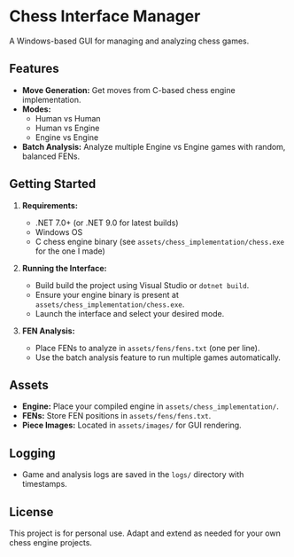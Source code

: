 # Chess Interface Manager

A Windows-based GUI for managing and analyzing chess games.

## Features

- **Move Generation:** Get moves from C-based chess engine implementation.
- **Modes:**
  - Human vs Human
  - Human vs Engine
  - Engine vs Engine
- **Batch Analysis:** Analyze multiple Engine vs Engine games with random, balanced FENs.

## Getting Started

1. **Requirements:**
   - .NET 7.0+ (or .NET 9.0 for latest builds)
   - Windows OS
   - C chess engine binary (see `assets/chess_implementation/chess.exe` for the one I made)

2. **Running the Interface:**
   - Build build the project using Visual Studio or `dotnet build`.
   - Ensure your engine binary is present at `assets/chess_implementation/chess.exe`.
   - Launch the interface and select your desired mode.

3. **FEN Analysis:**
   - Place FENs to analyze in `assets/fens/fens.txt` (one per line).
   - Use the batch analysis feature to run multiple games automatically.

## Assets
- **Engine:** Place your compiled engine in `assets/chess_implementation/`.
- **FENs:** Store FEN positions in `assets/fens/fens.txt`.
- **Piece Images:** Located in `assets/images/` for GUI rendering.

## Logging
- Game and analysis logs are saved in the `logs/` directory with timestamps.

## License
This project is for personal use. Adapt and extend as needed for your own chess engine projects.